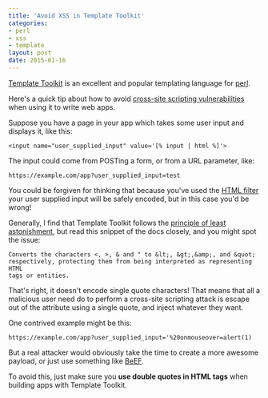 ```yaml
--- 
title: 'Avoid XSS in Template Toolkit'
categories: 
- perl
- xss
- template
layout: post
date: 2015-01-16
---
```


[Template Toolkit](http://www.template-toolkit.org/) is an excellent and popular templating language for [perl](https://www.perl.org/). 

Here's a quick tip about how to avoid [cross-site scripting vulnerabilities](http://en.wikipedia.org/wiki/Cross-site_scripting) when using it to write web apps.

Suppose you have a page in your app which takes some user input and displays it, like this:

    <input name="user_supplied_input" value='[% input | html %]'>
    
The input could come from POSTing a form, or from a URL parameter, like: 

    https://example.com/app?user_supplied_input=test
    
You could be forgiven for thinking that because you've used the [HTML filter](http://www.template-toolkit.org/docs/manual/Filters.html#section_html) your user supplied input will be safely encoded, but in this case you'd be wrong!

Generally, I find that Template Toolkit follows the [principle of least astonishment](http://en.wikipedia.org/wiki/Principle_of_least_astonishment), but read this snippet of the docs closely, and you might spot the issue:

    Converts the characters <, >, & and " to &lt;, &gt;,&amp;, and &quot;
    respectively, protecting them from being interpreted as representing HTML
    tags or entities.

That's right, it doesn't encode single quote characters! That means that all a malicious user need do to perform a cross-site scripting attack is escape out of the attribute using a single quote, and inject whatever they want.

One contrived example might be this:

    https://example.com/app?user_supplied_input='%20onmouseover=alert(1)
    
But a real attacker would obviously take the time to create a more awesome payload, or just use something like [BeEF](http://beefproject.com/). 

To avoid this, just make sure you **use double quotes in HTML tags** when building apps with Template Toolkit. 
